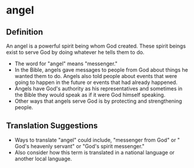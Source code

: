 # angel

## Definition

An angel is a powerful spirit being whom God created. These spirit beings exist to serve God by doing whatever he tells them to do.

* The word for "angel" means "messenger."
* In the Bible, angels gave messages to people from God about things he wanted them to do. Angels also told people about events that were going to happen in the future or events that had already happened.
* Angels have God's authority as his representatives and sometimes in the Bible they would speak as if it were God himself speaking.
* Other ways that angels serve God is by protecting and strengthening people.


## Translation Suggestions



* Ways to translate "angel" could include, "messenger from God" or " God's heavenly servant" or "God's spirit messenger."
* Also consider how this term is translated in a national language or another local language.